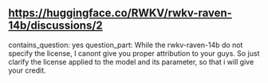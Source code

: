 ## https://huggingface.co/RWKV/rwkv-raven-14b/discussions/2

contains_question: yes
question_part: While the rwkv-raven-14b do not specify the license, I canont give you proper attribution to your guys. So just clarify the license applied to the model and its parameter, so that i will give your credit.